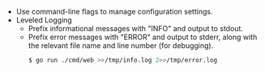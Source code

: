 - Use command-line flags to manage configuration settings.
- Leveled Logging
  - Prefix informational messages with "INFO" and output to stdout.
  - Prefix error messages with "ERROR" and output to stderr, along with the relevant file name and line number (for debugging).
    ```bash
    $ go run ./cmd/web >>/tmp/info.log 2>>/tmp/error.log
    ```
